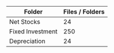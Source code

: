 | Folder           |   Files / Folders |
|------------------|-------------------|
| Net Stocks       |                24 |
| Fixed Investment |               250 |
| Depreciation     |                24 |
